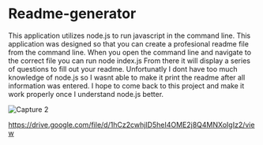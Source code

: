 # Readme-generator
This application utilizes node.js to run javascript in the command line.
This application was designed so that you can create a profesional readme file from the command line.
When you open the command line and navigate to the correct file you can run node index.js
From there it will display a series of questions to fill out your readme.
Unfortunatly I dont have too much knowledge of node.js so I wasnt able to make it print the readme after all information was entered.
I hope to come back to this project and make it work properly once I understand node.js better.

![Capture 2](https://user-images.githubusercontent.com/75324665/108635265-94570700-744c-11eb-9d02-3012ce85aa37.PNG)


https://drive.google.com/file/d/1hCz2cwhjID5heI4OME2j8Q4MNXoIgIz2/view
